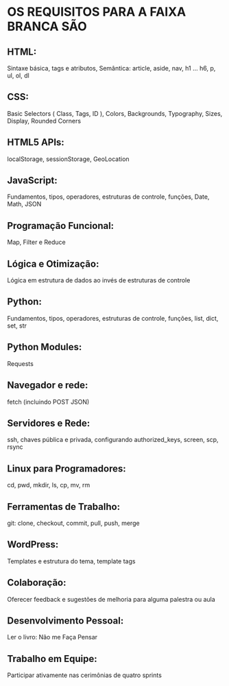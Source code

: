 # OS REQUISITOS PARA A FAIXA BRANCA SÃO

## HTML:

Sintaxe básica, tags e atributos,
Semântica: article, aside, nav, h1 ... h6, p, ul, ol, dl

## CSS:

Basic Selectors ( Class, Tags, ID ), Colors, Backgrounds, Typography, Sizes, Display, Rounded Corners

## HTML5 APIs:

localStorage, sessionStorage, GeoLocation

## JavaScript:

Fundamentos, tipos, operadores, estruturas de controle, funções, Date, Math, JSON

## Programação Funcional:

Map, Filter e Reduce

## Lógica e Otimização:

Lógica em estrutura de dados ao invés de estruturas de controle

## Python:

Fundamentos, tipos, operadores, estruturas de controle, funções, list, dict, set, str

## Python Modules:

Requests

## Navegador e rede:

fetch (incluindo POST JSON)

## Servidores e Rede:

ssh, chaves pública e privada, configurando authorized_keys, screen, scp, rsync

## Linux para Programadores:

cd, pwd, mkdir, ls, cp, mv, rm

## Ferramentas de Trabalho:

git: clone, checkout, commit, pull, push, merge

## WordPress:

Templates e estrutura do tema, template tags

## Colaboração:

Oferecer feedback e sugestões de melhoria para alguma palestra ou aula

## Desenvolvimento Pessoal:

Ler o livro: Não me Faça Pensar

## Trabalho em Equipe:

Participar ativamente nas cerimônias de quatro sprints
